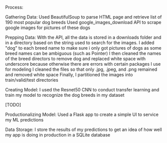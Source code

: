 Process:

Gathering Data:
Used BeautifulSoup to parse HTML page and retrieve list of 190 most popular dog breeds
Used google_images_download API to scrape google images for pictures of these dogs

Prepping Data:
With the API, all the data is stored in a downloads folder and in a directory based on the string used to search for the images.
I added "dog" to each breed name to make sure i only got pictures of dogs as some breed names can be ambiguous (such as Pointer)
I then cleaned the names of the breed directors to remove dog and replaced white space with underscore because otherwise there are errors with certain packages I use for modeling
I cleaned the files so that only .jpg, .jpeg, and .png remained and removed white space
Finally, I partitioned the images into train/valid/test directories

Creating Model:
I used the Resnet50 CNN to conduct transfer learning and train my model to recognize the dog breeds in my dataset

[TODO]

Productionalizing Model:
Used a Flask app to create a simple UI to service my ML predictions

Data Storage:
I store the results of my predictions to get an idea of how well my app is doing in production in a SQLite database



